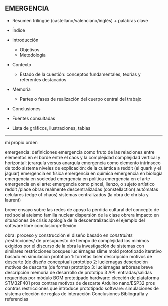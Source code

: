 EMERGENCIA
----------

- Resumen trilingüe (castellano/valenciano/inglés) + palabras clave
- Índice
- Introducción
	- 	Objetivos
	- Metodología
- Contexto
	- Estado  de  la  cuestión:  conceptos  fundamentales,  teorías  y referentes destacados
- Memoria
	- Partes o fases de realización del cuerpo central del trabajo

- Conclusiones
- Fuentes consultadas
- Lista de gráficos, ilustraciones, tablas


-------------------

mi propio orden

emergencia: definiciones
	emergencia como fruto de las relaciones entre elementos
	en el borde entre el caos y la complejidad
	complejidad vertical y horizontal: jerarquía versus anarquía
	emergencia como elemento intrínseco de todo sistema
	niveles de explicación: de la cuántica a reddit (el quark y el jaguar)
		emergencia en física
		emergencia en química
		emergencia en biología
		emergencia en sociedad
		emergencia en política
		emergencia en el arte
	emergencia en el arte: 
		emergencia como pincel, lienzo, o sujeto artístico
			reddit /place
			obras realmente descentralizadas (constellaction)
			autómatas celulares (edge of chaos)
			sistemas centralizados (la obra de christa y laurent)

breve ensayo sobre las redes de apoyo
	la pérdida cultural del concepto de red social
		ateismo
		familia nuclear
		dispersión de la clase obrera
	impacto en situaciones de crisis
	apología de la descentralización
		el ejemplo del software libre
	conclusión/reflexión

obra: proceso y construcción
	el diseño basado en _constraints_ /restricciones/
		de presupuesto
		de tiempo
		de complejidad
	los mínimos exigidos por el discurso de la obra
	la investigación de sistemas con similares restricciones
		bosques
		luciérnagas
		slime mold
	prototipado iterativo basado en simulación
		prototipo 1: torretas láser
			descripción
			motivos de descarte (de diseño conceptual)
		prototipo 2: luciérnagas
			descripción
			motivos de descarte (de forma)
		prototipo 3: luciérnagas arbóreas
			breve descripción
	memoria de desarrollo de prototipo 3
		API: entradas/salidas requeridas por módulo
		BOM
		prototipado hardware: elección de plataforma
			STM32F401
				pros
				contras
				motivos de descarte
			Arduino nano/ESP32
				pros
				contras
				restricciones que introduce
		prototipado software: simulaciones de sistema
			elección de reglas de interacción
Conclusiones
Bibliografía y referencias

			